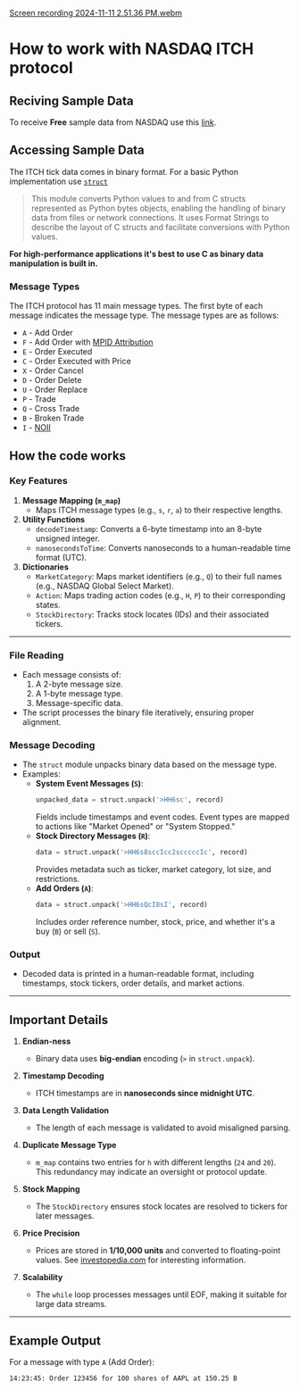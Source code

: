 [Screen recording 2024-11-11 2.51.36 PM.webm](https://github.com/user-attachments/assets/a612829e-a5e0-4ce7-af3d-cf7475a3ac4f)

# How to work with NASDAQ ITCH protocol

## Reciving Sample Data

To receive **Free** sample data from NASDAQ use this [link](https://emi.nasdaq.com/ITCH/Nasdaq%20ITCH/).

## Accessing Sample Data

The ITCH tick data comes in binary format. For a basic Python implementation use [`struct`](https://docs.python.org/3/library/struct.html)
> This module converts Python values to and from C structs represented as Python bytes objects, enabling the handling of binary data from files or network connections. It uses Format Strings to describe the layout of C structs and facilitate conversions with Python values.

**For high-performance applications it's best to use C as binary data manipulation is built in.**

### Message Types

The ITCH protocol has 11 main message types. The first byte of each message indicates the message type. The message types are as follows:

- `A` - Add Order
- `F` - Add Order with [MPID Attribution](https://www.finra.org/filing-reporting/trace/depository-institutions-mpids)
- `E` - Order Executed
- `C` - Order Executed with Price
- `X` - Order Cancel
- `D` - Order Delete
- `U` - Order Replace
- `P` - Trade
- `Q` - Cross Trade
- `B` - Broken Trade
- `I` - [NOII](https://www.investopedia.com/terms/n/net-order-imbalance-indicator-noii.asp)

## How the code works

### Key Features
1. **Message Mapping (`m_map`)**
   - Maps ITCH message types (e.g., `s`, `r`, `a`) to their respective lengths.
2. **Utility Functions**
   - `decodeTimestamp`: Converts a 6-byte timestamp into an 8-byte unsigned integer.
   - `nanosecondsToTime`: Converts nanoseconds to a human-readable time format (UTC).
3. **Dictionaries**
   - `MarketCategory`: Maps market identifiers (e.g., `Q`) to their full names (e.g., NASDAQ Global Select Market).
   - `Action`: Maps trading action codes (e.g., `H`, `P`) to their corresponding states.
   - `StockDirectory`: Tracks stock locates (IDs) and their associated tickers.

---

### **File Reading**
- Each message consists of:
  1. A 2-byte message size.
  2. A 1-byte message type.
  3. Message-specific data.
- The script processes the binary file iteratively, ensuring proper alignment.

### **Message Decoding**
- The `struct` module unpacks binary data based on the message type.
- Examples:
  - **System Event Messages (`S`)**:
    ```python
    unpacked_data = struct.unpack('>HH6sc', record)
    ```
    Fields include timestamps and event codes. Event types are mapped to actions like "Market Opened" or "System Stopped."
  - **Stock Directory Messages (`R`)**:
    ```python
    data = struct.unpack('>HH6s8sccIcc2scccccIc', record)
    ```
    Provides metadata such as ticker, market category, lot size, and restrictions.
  - **Add Orders (`A`)**:
    ```python
    data = struct.unpack('>HH6sQcI8sI', record)
    ```
    Includes order reference number, stock, price, and whether it's a buy (`B`) or sell (`S`).

### **Output**
- Decoded data is printed in a human-readable format, including timestamps, stock tickers, order details, and market actions.

---

## Important Details

1. **Endian-ness**
   - Binary data uses **big-endian** encoding (`>` in `struct.unpack`).

2. **Timestamp Decoding**
   - ITCH timestamps are in **nanoseconds since midnight UTC**.

3. **Data Length Validation**
   - The length of each message is validated to avoid misaligned parsing.

4. **Duplicate Message Type**
   - `m_map` contains two entries for `h` with different lengths (`24` and `20`). This redundancy may indicate an oversight or protocol update.

5. **Stock Mapping**
   - The `StockDirectory` ensures stock locates are resolved to tickers for later messages.

6. **Price Precision** 
   - Prices are stored in **1/10,000 units** and converted to floating-point values. See [investopedia.com](https://www.investopedia.com/terms/d/decimalization.asp) for interesting information.

7. **Scalability**
   - The `while` loop processes messages until EOF, making it suitable for large data streams.

---

## Example Output

For a message with type `A` (Add Order):

```
14:23:45: Order 123456 for 100 shares of AAPL at 150.25 B
```
